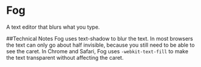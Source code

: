 # Fog
A text editor that blurs what you type.

##Technical Notes
Fog uses text-shadow to blur the text. In most browsers the text can only go about half invisible, because you still need to be able to see the caret. In Chrome and Safari, Fog uses `-webkit-text-fill` to make the text transparent without affecting the caret.
